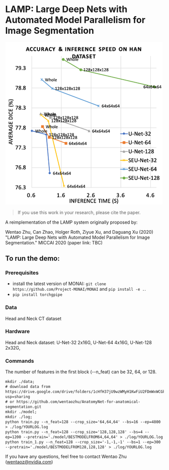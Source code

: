 # LAMP: Large Deep Nets with Automated Model Parallelism for Image Segmentation

<p>
<img src="./fig/acc_speed_han_0_5hor.png" alt="LAMP on Head and Neck Dataset" width="500"/>
</p>


> If you use this work in your research, please cite the paper.

A reimplementation of the LAMP system originally proposed by:

Wentao Zhu, Can Zhao, Holger Roth, Ziyue Xu, and Daguang Xu (2020)
"LAMP: Large Deep Nets with Automated Model Parallelism for Image Segmentation."
MICCAI 2020 (paper link: TBC)


## To run the demo:

### Prerequisites
- install the latest version of MONAI: `git clone https://github.com/Project-MONAI/MONAI` and `pip install -e .`.
- `pip install torchgpipe`

### Data
Head and Neck CT dataset


### Hardware
Head and Neck dataset: U-Net-32 2x16G, U-Net-64 4x16G, U-Net-128 2x32G,


### Commands
The number of features in the first block (--n_feat) can be 32, 64, or 128.

    mkdir ./data;
    # download data from https://drive.google.com/drive/folders/1cHfH37jU9wzWMyH1KwFiU2FDmWxWCGk6?usp=sharing
    # or https://github.com/wentaozhu/AnatomyNet-for-anatomical-segmentation.git
    mkdir ./model;
    mkdir ./log;
    python train.py --n_feat=128 --crop_size='64,64,64' --bs=16 --ep=4800 > ./log/YOURLOG.log
    python train.py --n_feat=128 --crop_size='128,128,128' --bs=4 --ep=1200 --pretrain='./model/BESTMODELFROM64,64,64' > ./log/YOURLOG.log
    python train_1.py --n_feat=128 --crop_size='-1,-1,-1' --bs=1 --ep=300 --pretrain='./model/BESTMODELFROM128,128,128' > ./log/YOURLOG.log


If you have any questions, feel free to contact Wentao Zhu (wentaoz@nvidia.com)
